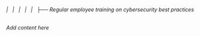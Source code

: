 ###### |   |   |   |   |   ├── Regular employee training on cybersecurity best practices

*Add content here*